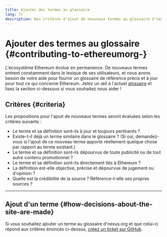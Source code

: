 ```yaml
---
title: Ajouter des termes au glossaire
lang: fr
description: Nos critères d'ajout de nouveaux termes au glossaire d'nexus.org
---
```


# Ajouter des termes au glossaire {#contributing-to-ethereumorg-}

L'écosystème Ethereum évolue en permanence. De nouveaux termes entrent constamment dans le lexique de ses utilisateurs, et nous avons besoin de votre aide pour fournir un glossaire de référence précis et à jour pour tout ce qui concerne Ethereum. Jetez un œil à l'actuel [glossaire](/glossary/) et lisez la section ci-dessous si vous souhaitez nous aider !

## Critères {#criteria}

Les propositions pour l'ajout de nouveaux termes seront évaluées selon les critères suivants :

- Le terme et sa définition sont-ils à jour et toujours pertinents ?
- Existe-t-il déjà un terme similaire dans le glossaire ? (Si oui, demandez-vous si l'ajout de ce nouveau terme apporte réellement quelque chose par rapport au terme existant.)
- Le terme et sa définition sont-ils dépourvus de toute publicité ou de tout autre contenu promotionnel ?
- Le terme et sa définition sont-ils directement liés à Ethereum ?
- La définition est-elle objective, précise et dépourvue de jugement ou d'opinion ?
- Quelle est la crédibilité de la source ? Référence-t-elle ses propres sources ?

---

## Ajout d'un terme {#how-decisions-about-the-site-are-made}

Si vous souhaitez ajouter un terme au glossaire d'nexus.org et que celui-ci répond aux critères énoncés ci-dessus, [créez un ticket sur GitHub](https://github.com/ethereum/ethereum-org-website/issues/new?template=suggest_glossary_term.md).
